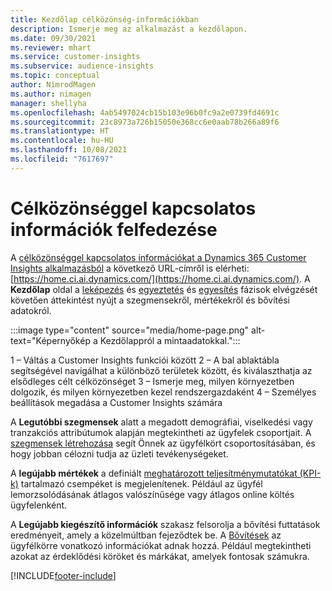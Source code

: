 ```yaml
---
title: Kezdőlap célközönség-információkban
description: Ismerje meg az alkalmazást a kezdőlapon.
ms.date: 09/30/2021
ms.reviewer: mhart
ms.service: customer-insights
ms.subservice: audience-insights
ms.topic: conceptual
author: NimrodMagen
ms.author: nimagen
manager: shellyha
ms.openlocfilehash: 4ab5497024cb15b103e96b0fc9a2e0739fd4691c
ms.sourcegitcommit: 23c8973a726b15050e368cc6e0aab78b266a89f6
ms.translationtype: HT
ms.contentlocale: hu-HU
ms.lasthandoff: 10/08/2021
ms.locfileid: "7617697"
---
```

# <a name="explore-audience-insights"></a>Célközönséggel kapcsolatos információk felfedezése

A [célközönséggel kapcsolatos információkat a Dynamics 365 Customer Insights alkalmazásból](https://home.ci.ai.dynamics.com/) a következő URL-címről is elérheti: [https://home.ci.ai.dynamics.com/](https://home.ci.ai.dynamics.com/).
A **Kezdőlap** oldal a [leképezés](map-entities.md) és [egyeztetés](match-entities.md) és [egyesítés](merge-entities.md) fázisok elvégzését követően áttekintést nyújt a szegmensekről, mértékekről és bővítési adatokról.

:::image type="content" source="media/home-page.png" alt-text="Képernyőkép a Kezdőlappról a mintaadatokkal.":::

1 – Váltás a Customer Insights funkciói között 2 – A bal ablaktábla segítségével navigálhat a különböző területek között, és kiválaszthatja az elsődleges célt célközönséget 3 – Ismerje meg, milyen környezetben dolgozik, és milyen környezetben kezel rendszergazdaként 4 – Személyes beállítások megadása a Customer Insights számára

A **Legutóbbi szegmensek** alatt a megadott demográfiai, viselkedési vagy tranzakciós attribútumok alapján megtekintheti az ügyfelek csoportjait. A [szegmensek létrehozása](segments.md) segít Önnek az ügyfélkört csoportosításában, és hogy jobban célozni tudja az üzleti tevékenységeket.

A **legújabb mértékek** a definiált [meghatározott teljesítménymutatókat (KPI-k)](measures.md) tartalmazó csempéket is megjelenítenek. Például az ügyfél lemorzsolódásának átlagos valószínűsége vagy átlagos online költés ügyfelenként.

A **Legújabb kiegészítő információk** szakasz felsorolja a bővítési futtatások eredményeit, amely a közelmúltban fejeződtek be. A [Bővítések](enrichment-hub.md) az ügyfélkörre vonatkozó információkat adnak hozzá. Például megtekintheti azokat az érdeklődési köröket és márkákat, amelyek fontosak számukra.

[!INCLUDE[footer-include](../includes/footer-banner.md)]